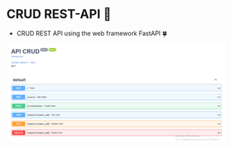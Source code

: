 # CRUD REST-API :snake:
- CRUD REST API using the web framework FastAPI :four_leaf_clover:

![](FASTAPI_CRUD/crudapi.png)
